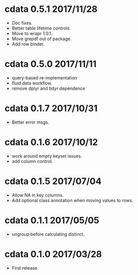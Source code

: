 
# cdata 0.5.1 2017/11/28

 * Doc fixes.
 * Better table lifetime controls.
 * Move to wrapr 1.0.1.
 * Move grepdf out of package.
 * Add row binder.

# cdata 0.5.0 2017/11/11

 * query-based re-implementation
 * fluid data workflow.
 * remove dplyr and tidyr dependence
 
# cdata 0.1.7 2017/10/31

 * Better error msgs.

# cdata 0.1.6 2017/10/12

 * work around empty keyset issues.
 * add column control.

# cdata 0.1.5 2017/07/04

 * Allow NA in key columns.
 * Add optional class annotation when moving values to rows.

# cdata 0.1.1 2017/05/05

 * ungroup before calculating distinct.

# cdata 0.1.0 2017/03/28

 * First release.
